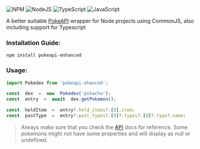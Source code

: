 ![NPM](https://img.shields.io/badge/NPM-%23CB3837.svg?style=for-the-badge&logo=npm&logoColor=white)
![NodeJS](https://img.shields.io/badge/node.js-6DA55F?style=for-the-badge&logo=node.js&logoColor=white)
![TypeScript](https://img.shields.io/badge/typescript-%23007ACC.svg?style=for-the-badge&logo=typescript&logoColor=white)
![JavaScript](https://img.shields.io/badge/javascript-%23323330.svg?style=for-the-badge&logo=javascript&logoColor=%23F7DF1E)

A better suitable [PokeAPI](https://pokeapi.co/) wrapper for Node projects using CommonJS, also including support for Typescript

### Installation Guide:
```npm install pokeapi-enhanced```
### Usage: 
```ts
import Pokedex from 'pokeapi-ehanced';

const  dex  =  new  Pokedex('pikachu');
const  entry  =  await  dex.getPokemon();

const  heldItem  =  entry?.held_items?.[0].item;
const  pastType  =  entry?.past_types?.[0]?.types?.[0]?.type?.name;
```

> Always make sure that you check the [API](https://pokeapi.co/) docs for reference.
> Some pokemons might not have some properties and will display as null or undefined.
